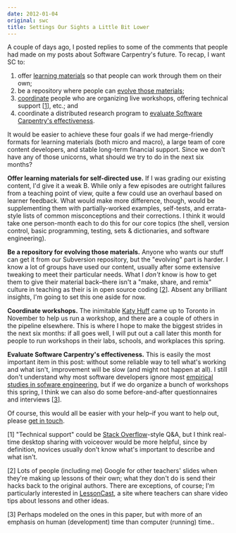 ```yaml
---
date: 2012-01-04
original: swc
title: Settings Our Sights a Little Bit Lower
---
```

<p>A couple of days ago, I posted replies to some of the comments that people had made on my posts about Software Carpentry's future. To recap, I want SC to:</p>
<ol>
<li>offer <a href="#content">learning materials</a> so that people can work through them on their own;</li>
<li>be a repository where people can <a href="#evolve">evolve those materials</a>;</li>
<li><a href="#coordinate">coordinate</a> people who are organizing live workshops, offering technical support [<a href="#1">1</a>], etc.; and</li>
<li>coordinate a distributed research program to <a href="#evaluate">evaluate Software Carpentry's effectiveness</a>.</li>
</ol>
<p>It would be easier to achieve these four goals if we had merge-friendly formats for learning materials (both micro and macro), a large team of core content developers, and stable long-term financial support. Since we don't have any of those unicorns, what should we try to do in the next six months?</p>
<p id="content"><strong>Offer learning materials for self-directed use.</strong> If I was grading our existing content, I'd give it a weak B. While only a few episodes are outright failures from a teaching point of view, quite a few could use an overhaul based on learner feedback. What would make more difference, though, would be supplementing them with partially-worked examples, self-tests, and errata-style lists of common misconceptions and their corrections. I think it would take one person-month each to do this for our core topics (the shell, version control, basic programming, testing, sets &amp; dictionaries, and software engineering).</p>
<p id="evolve"><strong>Be a repository for evolving those materials.</strong> Anyone who wants our stuff can get it from our Subversion repository, but the "evolving" part is harder. I know a lot of groups have used our content, usually after some extensive tweaking to meet their particular needs. What I <em>don't</em> know is how to get them to give their material back–there isn't a "make, share, and remix" culture in teaching as their is in open source coding [<a href="#2">2</a>]. Absent any brilliant insights, I'm going to set this one aside for now.</p>
<p id="coordinate"><strong>Coordinate workshops.</strong> The inimitable <a href="http://homepages.cae.wisc.edu/~khuff/">Katy Huff</a> came up to Toronto in November to help us run a workshop, and there are a couple of others in the pipeline elsewhere. This is where I hope to make the biggest strides in the next six months: if all goes well, I will put out a call later this month for people to run workshops in their labs, schools, and workplaces this spring.</p>
<p id="evaluate"><strong>Evaluate Software Carpentry's effectiveness.</strong> This is easily the most important item in this post: without some reliable way to tell what's working and what isn't, improvement will be slow (and might not happen at all). I still don't understand why most software developers ignore most <a href="http://neverworkintheory.org/">empirical studies in sofware engineering</a>, but if we do organize a bunch of workshops this spring, I think we can also do some before-and-after questionnaires and interviews [<a href="#3">3</a>].</p>
<p>Of course, this would all be easier with your help–if you want to help out, please <a href="mailto:gvwilson@third-bit.com">get in touch</a>.</p>
<p id="1">[1] "Technical support" could be <a href="http://stackoverflow.com/">Stack Overflow</a>-style Q&amp;A, but I think real-time desktop sharing with voiceover would be more helpful, since by definition, novices usually don't know what's important to describe and what isn't.</p>
<p id="2">[2] Lots of people (including me) Google for other teachers' slides when they're making up lessons of their own; what they don't do is send their hacks back to the original authors. There are exceptions, of course; I'm particularly interested in <a href="http://lessoncast.org/">LessonCast</a>, a site where teachers can share video tips about lessons and other ideas.</p>
<p id="3">[3] Perhaps modeled on the ones in this paper, but with more of an emphasis on human (development) time than computer (running) time..</p>
